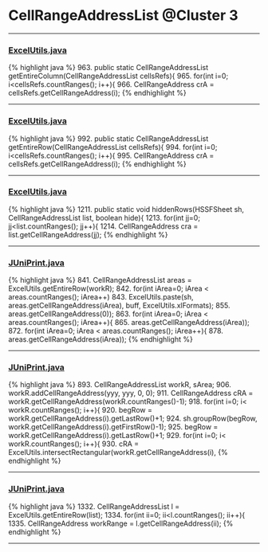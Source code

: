 # CellRangeAddressList @Cluster 3

***

### [ExcelUtils.java](https://searchcode.com/codesearch/view/60212069/)
{% highlight java %}
963. public static CellRangeAddressList getEntireColumn(CellRangeAddressList cellsRefs){
965.   for(int i=0; i<cellsRefs.countRanges(); i++){
966.     CellRangeAddress crA  = cellsRefs.getCellRangeAddress(i);
{% endhighlight %}

***

### [ExcelUtils.java](https://searchcode.com/codesearch/view/60212069/)
{% highlight java %}
992. public static CellRangeAddressList getEntireRow(CellRangeAddressList cellsRefs){
994.   for(int i=0; i<cellsRefs.countRanges(); i++){
995.     CellRangeAddress crA  = cellsRefs.getCellRangeAddress(i);
{% endhighlight %}

***

### [ExcelUtils.java](https://searchcode.com/codesearch/view/60212069/)
{% highlight java %}
1211. public static void hiddenRows(HSSFSheet sh, CellRangeAddressList list, boolean hide){
1213.     for(int jj=0; jj<list.countRanges(); jj++){
1214.       CellRangeAddress cra = list.getCellRangeAddress(jj);
{% endhighlight %}

***

### [JUniPrint.java](https://searchcode.com/codesearch/view/60212057/)
{% highlight java %}
841. CellRangeAddressList areas =  ExcelUtils.getEntireRow(workR);
842. for(int iArea=0; iArea < areas.countRanges(); iArea++)
843.   ExcelUtils.paste(sh, areas.getCellRangeAddress(iArea), buff, ExcelUtils.xlFormats);
855.             areas.getCellRangeAddress(0));
863.   for(int iArea=0; iArea < areas.countRanges(); iArea++){
865.         areas.getCellRangeAddress(iArea));
872.     for(int iArea=0; iArea < areas.countRanges(); iArea++){
878.               areas.getCellRangeAddress(iArea));
{% endhighlight %}

***

### [JUniPrint.java](https://searchcode.com/codesearch/view/60212057/)
{% highlight java %}
893. CellRangeAddressList workR, sArea;
906.         workR.addCellRangeAddress(yyy, yyy, 0, 0);
911.       CellRangeAddress cRA =  workR.getCellRangeAddress(workR.countRanges()-1);
918.       for(int i=0; i< workR.countRanges(); i++){
920.           begRow = workR.getCellRangeAddress(i).getLastRow()+1; 
924.           sh.groupRow(begRow, workR.getCellRangeAddress(i).getFirstRow()-1);
925.           begRow = workR.getCellRangeAddress(i).getLastRow()+1;
929.         for(int i=0; i< workR.countRanges(); i++){
930.           cRA = ExcelUtils.intersectRectangular(workR.getCellRangeAddress(i), 
{% endhighlight %}

***

### [JUniPrint.java](https://searchcode.com/codesearch/view/60212057/)
{% highlight java %}
1332. CellRangeAddressList l = ExcelUtils.getEntireRow(list);
1334.   for(int ii=0; ii<l.countRanges(); ii++){
1335.     CellRangeAddress workRange = l.getCellRangeAddress(ii);
{% endhighlight %}

***

